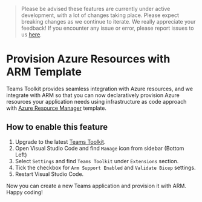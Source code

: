 > Please be advised these features are currently under active development, with a lot of changes taking place. Please expect breaking changes as we continue to iterate.
We really appreciate your feedback! If you encounter any issue or error, please report issues to us [here](https://github.com/OfficeDev/TeamsFx/issues/new/choose).

# Provision Azure Resources with ARM Template
Teams Toolkit provides seamless integration with Azure resources, and we integrate with ARM so that you can now declaratively provision Azure resources your application needs using infrastructure as code approach with [Azure Resource Manager](https://docs.microsoft.com/en-us/azure/azure-resource-manager/templates/overview) template.

## How to enable this feature
1. Upgrade to the latest [Teams Toolkit](https://github.com/OfficeDev/TeamsFx/releases/download/ms-teams-vscode-extension%402.6.0-rc.0/ms-teams-vscode-extension-2.6.0-rc.0.vsix).
1. Open Visual Studio Code and find `Manage` icon from sidebar (Bottom Left) 
1. Select `Settings` and find `Teams Toolkit` under `Extensions` section.
1. Tick the checkbox for `Arm Support Enabled` and `Validate Bicep` settings.
1. Restart Visual Studio Code.

Now you can create a new Teams application and provision it with ARM. Happy coding!